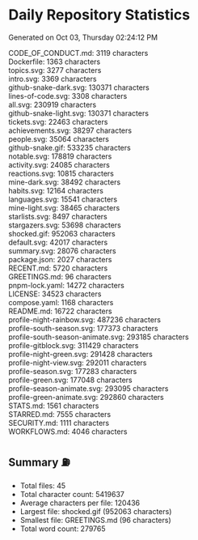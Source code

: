 # Daily Repository Statistics 
Generated on Oct 03, Thursday 02:24:12 PM  

CODE_OF_CONDUCT.md: 3119 characters  
Dockerfile: 1363 characters  
topics.svg: 3277 characters  
intro.svg: 3369 characters  
github-snake-dark.svg: 130371 characters  
lines-of-code.svg: 3308 characters  
all.svg: 230919 characters  
github-snake-light.svg: 130371 characters  
tickets.svg: 22463 characters  
achievements.svg: 38297 characters  
people.svg: 35064 characters  
github-snake.gif: 533235 characters  
notable.svg: 178819 characters  
activity.svg: 24085 characters  
reactions.svg: 10815 characters  
mine-dark.svg: 38492 characters  
habits.svg: 12164 characters  
languages.svg: 15541 characters  
mine-light.svg: 38465 characters  
starlists.svg: 8497 characters  
stargazers.svg: 53698 characters  
shocked.gif: 952063 characters  
default.svg: 42017 characters  
summary.svg: 28076 characters  
package.json: 2027 characters  
RECENT.md: 5720 characters  
GREETINGS.md: 96 characters  
pnpm-lock.yaml: 14272 characters  
LICENSE: 34523 characters  
compose.yaml: 1168 characters  
README.md: 16722 characters  
profile-night-rainbow.svg: 487236 characters  
profile-south-season.svg: 177373 characters  
profile-south-season-animate.svg: 293185 characters  
profile-gitblock.svg: 311429 characters  
profile-night-green.svg: 291428 characters  
profile-night-view.svg: 292011 characters  
profile-season.svg: 177283 characters  
profile-green.svg: 177048 characters  
profile-season-animate.svg: 293095 characters  
profile-green-animate.svg: 292860 characters  
STATS.md: 1561 characters  
STARRED.md: 7555 characters  
SECURITY.md: 1111 characters  
WORKFLOWS.md: 4046 characters  

## Summary ⛽  
- Total files: 45  
- Total character count: 5419637  
- Average characters per file: 120436  
- Largest file: shocked.gif (952063 characters)  
- Smallest file: GREETINGS.md (96 characters)  
- Total word count: 279765  
